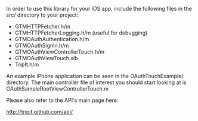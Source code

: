 In order to use this library for your iOS app, include the following files in the src/ directory to your project:

- GTMHTTPFetcher.h/m
- GTMHTTPFetcherLogging.h/m (useful for debugging)
- GTMOAuthAuthentication.h/m
- GTMOAuthSignIn.h/m
- GTMOAuthViewControllerTouch.h/m
- GTMOAuthViewTouch.xib
- TripIt.h/m

An example iPhone application can be seen in the OAuthTouchExample/ directory. The main controller file of interest you should start looking at is OAuthSampleRootViewControllerTouch.m

Please also refer to the API's main page here:

http://tripit.github.com/api/
